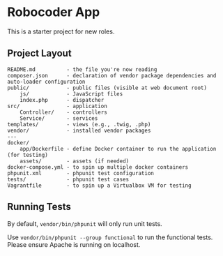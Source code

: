 # Robocoder App

This is a starter project for new roles.

## Project Layout

```
README.md          - the file you're now reading
composer.json      - declaration of vendor package dependencies and auto-loader configuration
public/            - public files (visible at web document root)
    js/            - JavaScript files
    index.php      - dispatcher
src/               - application
    Controller/    - controllers
    Service/       - services
templates/         - views (e.g., .twig, .php)
vendor/            - installed vendor packages
---
docker/
    app/Dockerfile - define Docker container to run the application (for testing)
    assets/        - assets (if needed)
docker-compose.yml - to spin up multiple docker containers
phpunit.xml        - phpunit test configuration
tests/             - phpunit test cases
Vagrantfile        - to spin up a Virtualbox VM for testing
```

## Running Tests

By default, `vendor/bin/phpunit` will only run unit tests.

Use `vendor/bin/phpunit --group functional` to run the functional tests.
Please ensure Apache is running on localhost.
